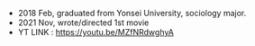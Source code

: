 - 2018 Feb, graduated from Yonsei University, sociology major.
- 2021 Nov, wrote/directed 1st movie
- YT LINK : https://youtu.be/MZfNRdwghyA

<!---
o-sophiia/o-sophiia is created for a movie repository. So all of histories and outputs will be archaived in `README.md` (this file), which appear on GitHub profile.
You can click the Preview link to take a look at your changes.
--->
